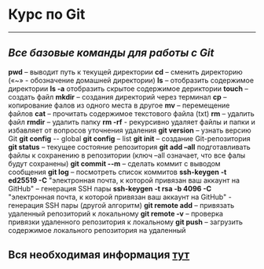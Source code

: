 # Курс по Git
---
## _Все базовые команды для работы с Git_
**pwd** – выводит путь к текущей директории
**cd** – сменить директорию («~» - обозначение домашней директории)
**ls** – отобразить содержимое директории 
**ls -a** отобразить скрытое содержимое дериктории
**touch** – создать файл
**mkdir** – создания директорий через терминал
**cp** – копирование фалов из одного места в другое
**mv** – перемещение файлов
**cat** – прочитать содержимое текстового файла (txt)
**rm** – удалить файл 
**rmdir** – удалить папку
**rm -rf** - рекурсивно удаляет файлы и папки и избавляет от вопросов уточнения удаления
**git version** – узнать версию Git
**git config** -- global
**git config** – list
**git init** – создание Git-репозитория
**git status** – текущее состояние репозитория
**git add –all** подготавливать файлы к сохранению в репозитории (ключ –all означает, что все фалы будут сохранены)
**git commit --m** – сделать коммит с выводом сообщения
**git log** – посмотреть список коммитов
**ssh-keygen -t ed25519 -C** "электронная почта, к которой привязан ваш аккаунт на GitHub" – генерация SSH пары
**ssh-keygen -t rsa -b 4096 -C** "электронная почта, к которой привязан ваш аккаунт на GitHub" - генерация SSH пары (другой алгоритм)
**git remote add** – привязать удаленный репозиторий к локальному
**git remote -v** – проверка привязки удаленного репозитория к локальному
**git push** – загрузить содержимое локального репозитория на удаленный
## Вся необходимая информация [тут](https://practicum.yandex.ru/trainer/git-basics/lesson/cc37a4db-7f30-4210-94d2-f3044efecc41/)
